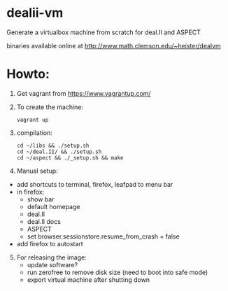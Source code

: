 # dealii-vm

Generate a virtualbox machine from scratch for deal.II and ASPECT

binaries available online at http://www.math.clemson.edu/~heister/dealvm

# Howto:

1. Get vagrant from https://www.vagrantup.com/
2. To create the machine:

    ```
    vagrant up
    ```
3. compilation:

    ```
    cd ~/libs && ./setup.sh
    cd ~/deal.II/ && ./setup.sh
    cd ~/aspect && ./_setup.sh && make
    ```
4. Manual setup:
  - add shortcuts to terminal, firefox, leafpad to menu bar
  - in firefox:
    - show bar
    - default homepage
    - deal.II
    - deal.II docs
    - ASPECT
    - set browser.sessionstore.resume_from_crash = false
  - add firefox to  autostart
5. For releasing the image:
   - update software?
   - run zerofree to remove disk size (need to boot into safe mode)
   - export virtual machine after shutting down

